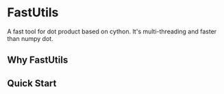 FastUtils
=============================
A fast tool for dot product based on cython. It's multi-threading and faster than numpy dot.

Why FastUtils
---------------------

Quick Start
----------------------

